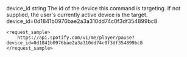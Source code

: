 <output>
    <query_params>
        <param>
            <name>device_id</name>
            <type>string</type>
            <description>The id of the device this command is targeting. If not supplied, the user's currently active device is the target.</description>
            <example>device_id=0d1841b0976bae2a3a310dd74c0f3df354899bc8</example>
        </param>
    </query_params>

    <request_sample>
        https://api.spotify.com/v1/me/player/pause?device_id=0d1841b0976bae2a3a310dd74c0f3df354899bc8
    </request_sample>
</output>